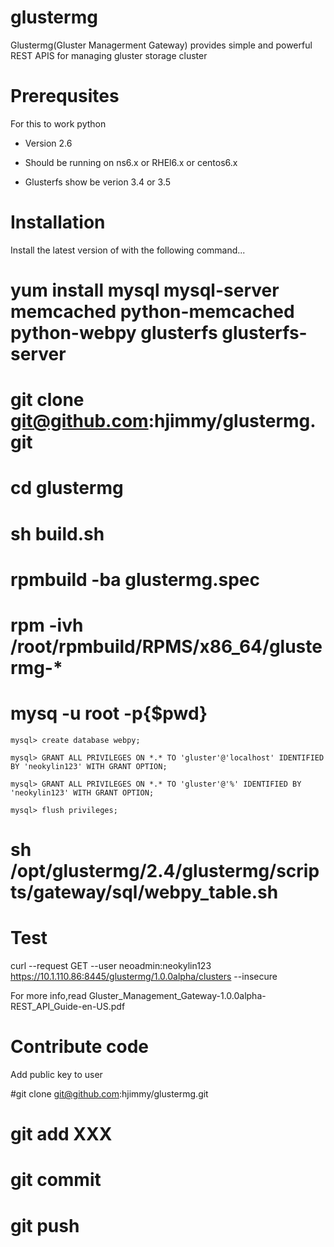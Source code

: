 glustermg
=========

Glustermg(Gluster Managerment Gateway) provides simple and powerful REST APIS for managing gluster storage cluster

Prerequsites
=============

For this to work python

* Version 2.6

* Should be running on ns6.x or RHEl6.x or centos6.x

* Glusterfs show be verion 3.4 or 3.5 


Installation
==========
  Install the latest version of  with the following command...

  # yum install mysql mysql-server memcached python-memcached python-webpy glusterfs glusterfs-server

  # git clone git@github.com:hjimmy/glustermg.git
  
  # cd glustermg 
  
  # sh build.sh
  
  # rpmbuild -ba glustermg.spec
 
  # rpm -ivh /root/rpmbuild/RPMS/x86_64/glustermg-*
  
  # mysq -u root -p{$pwd}
    mysql> create database webpy;

    mysql> GRANT ALL PRIVILEGES ON *.* TO 'gluster'@'localhost' IDENTIFIED BY 'neokylin123' WITH GRANT OPTION;
  
    mysql> GRANT ALL PRIVILEGES ON *.* TO 'gluster'@'%' IDENTIFIED BY 'neokylin123' WITH GRANT OPTION;
   
    mysql> flush privileges;

  # sh /opt/glustermg/2.4/glustermg/scripts/gateway/sql/webpy_table.sh


Test
===========
 curl --request GET --user neoadmin:neokylin123 https://10.1.110.86:8445/glustermg/1.0.0alpha/clusters --insecure 
 
For more info,read Gluster_Management_Gateway-1.0.0alpha-REST_API_Guide-en-US.pdf 


Contribute code
===========
Add public key to user 

#git clone git@github.com:hjimmy/glustermg.git

# git add XXX

# git commit 

# git push
